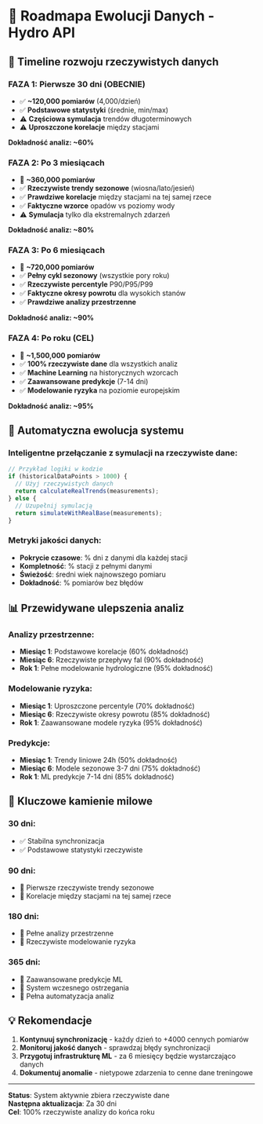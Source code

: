 # 🌊 Roadmapa Ewolucji Danych - Hydro API

## 📅 **Timeline rozwoju rzeczywistych danych**

### **FAZA 1: Pierwsze 30 dni (OBECNIE)**
- ✅ **~120,000 pomiarów** (4,000/dzień)
- ✅ **Podstawowe statystyki** (średnie, min/max)
- ⚠️ **Częściowa symulacja** trendów długoterminowych
- ⚠️ **Uproszczone korelacje** między stacjami

**Dokładność analiz: ~60%**

### **FAZA 2: Po 3 miesiącach**
- 🚀 **~360,000 pomiarów**
- ✅ **Rzeczywiste trendy sezonowe** (wiosna/lato/jesień)
- ✅ **Prawdziwe korelacje** między stacjami na tej samej rzece
- ✅ **Faktyczne wzorce** opadów vs poziomy wody
- ⚠️ **Symulacja** tylko dla ekstremalnych zdarzeń

**Dokładność analiz: ~80%**

### **FAZA 3: Po 6 miesiącach**
- 🚀 **~720,000 pomiarów**
- ✅ **Pełny cykl sezonowy** (wszystkie pory roku)
- ✅ **Rzeczywiste percentyle** P90/P95/P99
- ✅ **Faktyczne okresy powrotu** dla wysokich stanów
- ✅ **Prawdziwe analizy przestrzenne**

**Dokładność analiz: ~90%**

### **FAZA 4: Po roku (CEL)**
- 🎯 **~1,500,000 pomiarów**
- ✅ **100% rzeczywiste dane** dla wszystkich analiz
- ✅ **Machine Learning** na historycznych wzorcach
- ✅ **Zaawansowane predykcje** (7-14 dni)
- ✅ **Modelowanie ryzyka** na poziomie europejskim

**Dokładność analiz: ~95%**

## 🔄 **Automatyczna ewolucja systemu**

### **Inteligentne przełączanie z symulacji na rzeczywiste dane:**

```typescript
// Przykład logiki w kodzie
if (historicalDataPoints > 1000) {
  // Użyj rzeczywistych danych
  return calculateRealTrends(measurements);
} else {
  // Uzupełnij symulacją
  return simulateWithRealBase(measurements);
}
```

### **Metryki jakości danych:**
- **Pokrycie czasowe**: % dni z danymi dla każdej stacji
- **Kompletność**: % stacji z pełnymi danymi
- **Świeżość**: średni wiek najnowszego pomiaru
- **Dokładność**: % pomiarów bez błędów

## 📊 **Przewidywane ulepszenia analiz**

### **Analizy przestrzenne:**
- **Miesiąc 1**: Podstawowe korelacje (60% dokładność)
- **Miesiąc 6**: Rzeczywiste przepływy fal (90% dokładność)
- **Rok 1**: Pełne modelowanie hydrologiczne (95% dokładność)

### **Modelowanie ryzyka:**
- **Miesiąc 1**: Uproszczone percentyle (70% dokładność)
- **Miesiąc 6**: Rzeczywiste okresy powrotu (85% dokładność)
- **Rok 1**: Zaawansowane modele ryzyka (95% dokładność)

### **Predykcje:**
- **Miesiąc 1**: Trendy liniowe 24h (50% dokładność)
- **Miesiąc 6**: Modele sezonowe 3-7 dni (75% dokładność)
- **Rok 1**: ML predykcje 7-14 dni (85% dokładność)

## 🎯 **Kluczowe kamienie milowe**

### **30 dni**: 
- ✅ Stabilna synchronizacja
- ✅ Podstawowe statystyki rzeczywiste

### **90 dni**:
- 🎯 Pierwsze rzeczywiste trendy sezonowe
- 🎯 Korelacje między stacjami na tej samej rzece

### **180 dni**:
- 🎯 Pełne analizy przestrzenne
- 🎯 Rzeczywiste modelowanie ryzyka

### **365 dni**:
- 🎯 Zaawansowane predykcje ML
- 🎯 System wczesnego ostrzegania
- 🎯 Pełna automatyzacja analiz

## 💡 **Rekomendacje**

1. **Kontynuuj synchronizację** - każdy dzień to +4000 cennych pomiarów
2. **Monitoruj jakość danych** - sprawdzaj błędy synchronizacji
3. **Przygotuj infrastrukturę ML** - za 6 miesięcy będzie wystarczająco danych
4. **Dokumentuj anomalie** - nietypowe zdarzenia to cenne dane treningowe

---
**Status**: System aktywnie zbiera rzeczywiste dane  
**Następna aktualizacja**: Za 30 dni  
**Cel**: 100% rzeczywiste analizy do końca roku 